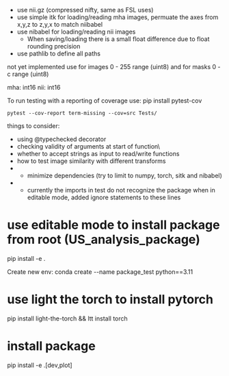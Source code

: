 - use nii.gz (compressed nifty, same as FSL uses)
- use simple itk for loading/reading mha images, permuate the axes from x,y,z to z,y,x to match niibabel
- use nibabel for loading/reading nii images
  - When saving/loading there is a small float difference due to float rounding precision
- use pathlib to define all paths

not yet implemented
use for images 0 - 255 range (uint8) and for masks 0 - c range (uint8)


mha: int16
nii: int16







To run testing with a reporting of coverage use:
pip install pytest-cov

```
pytest --cov-report term-missing --cov=src Tests/
```



things to consider:
- using @typechecked decorator
- checking validity of arguments at start of function\
- whether to accept strings as input to read/write functions
- how to test image similarity with different transforms
- - minimize dependencies (try to limit to numpy, torch, sitk and nibabel)
- - currently the imports in test do not recognize the package when in editable mode, added ignore statements to these lines

# use editable mode to install package from root (US_analysis_package)
pip install -e .


Create new env:
conda create --name package_test python==3.11

# use light the torch to install pytorch
pip install light-the-torch && ltt install torch

# install package
pip install -e .[dev,plot]
